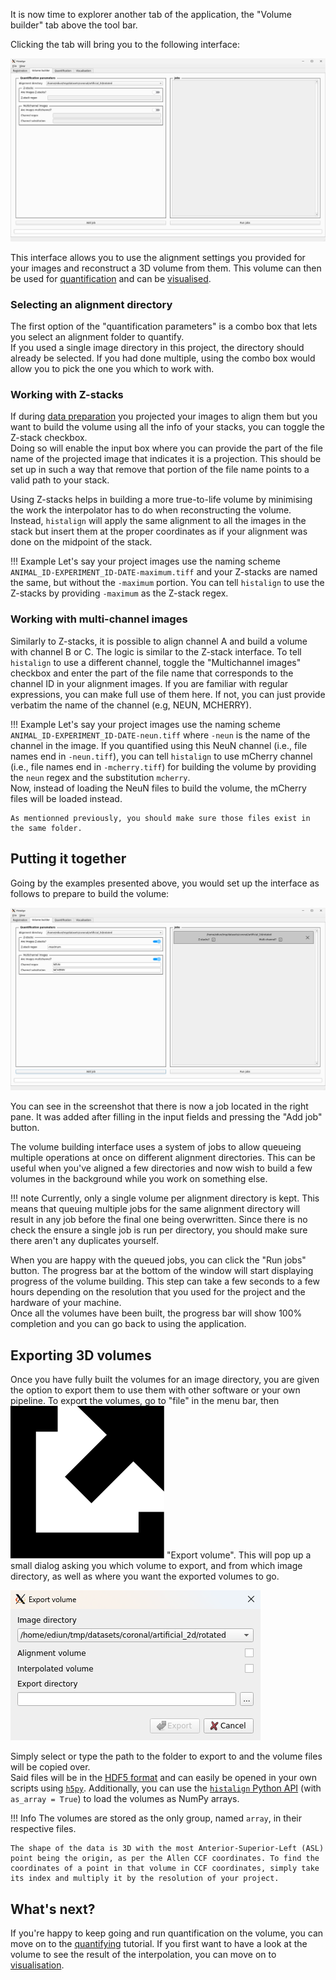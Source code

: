 It is now time to explorer another tab of the application, the "Volume builder" tab above the tool bar.  

Clicking the tab will bring you to the following interface:

![A new tab split into two sections. On the left, a frame titled "Quantification parameters" lists a few customisable options while the right is an empty frame titled "Jobs".](../resources/screenshots/volume_building_gui.png "The main volume building GUI.")

This interface allows you to use the alignment settings you provided for your images and reconstruct a 3D volume from them. This volume can then be used for [quantification](quantifying.md) and can be [visualised](visualisation.md).

### Selecting an alignment directory

The first option of the "quantification parameters" is a combo box that lets you select an alignment folder to quantify.  
If you used a single image directory in this project, the directory should already be selected. If you had done multiple, using the combo box would allow you to pick the one you which to work with.

### Working with Z-stacks

If during [data preparation](data-preparation.md) you projected your images to align them but you want to build the volume using all the info of your stacks, you can toggle the Z-stack checkbox.  
Doing so will enable the input box where you can provide the part of the file name of the projected image that indicates it is a projection. This should be set up in such a way that remove that portion of the file name points to a valid path to your stack.

Using Z-stacks helps in building a more true-to-life volume by minimising the work the interpolator has to do when reconstructing the volume. Instead, `histalign` will apply the same alignment to all the images in the stack but insert them at the proper coordinates as if your alignment was done on the midpoint of the stack.

!!! Example
    Let's say your project images use the naming scheme `ANIMAL_ID-EXPERIMENT_ID-DATE-maximum.tiff` and your Z-stacks are named the same, but without the `-maximum` portion. You can tell `histalign` to use the Z-stacks by providing `-maximum` as the Z-stack regex.

### Working with multi-channel images

Similarly to Z-stacks, it is possible to align channel A and build a volume with channel B or C. The logic is similar to the Z-stack interface. To tell `histalign` to use a different channel, toggle the "Multichannel images" checkbox and enter the part of the file name that corresponds to the channel ID in your alignment images. If you are familiar with regular expressions, you can make full use of them here. If not, you can just provide verbatim the name of the channel (e.g, NEUN, MCHERRY).

!!! Example
    Let's say your project images use the naming scheme `ANIMAL_ID-EXPERIMENT_ID-DATE-neun.tiff` where `-neun` is the name of the channel in the image. If you quantified using this NeuN channel (i.e., file names end in `-neun.tiff`), you can tell `histalign` to use mCherry channel (i.e., file names end in `-mcherry.tiff`) for building the volume by providing the `neun` regex and the substitution `mcherry`.  
    Now, instead of loading the NeuN files to build the volume, the mCherry files will be loaded instead.  

    As mentionned previously, you should make sure those files exist in the same folder.

## Putting it together

Going by the examples presented above, you would set up the interface as follows to prepare to build the volume:

![The previous volume building BUI with the different fields filled in and the right column now having a single job entry corresponding the filled in fields.](../resources/screenshots/volume_building_ready.png "After queueing a job.")

You can see in the screenshot that there is now a job located in the right pane. It was added after filling in the input fields and pressing the "Add job" button.  

The volume building interface uses a system of jobs to allow queueing multiple operations at once on different alignment directories. This can be useful when you've aligned a few directories and now wish to build a few volumes in the background while you work on something else.

!!! note
    Currently, only a single volume per alignment directory is kept. This means that queuing multiple jobs for the same alignment directory will result in any job before the final one being overwritten. Since there is no check the ensure a single job is run per directory, you should make sure there aren't any duplicates yourself.

When you are happy with the queued jobs, you can click the "Run jobs" button. The progress bar at the bottom of the window will start displaying progress of the volume building. This step can take a few seconds to a few hours depending on the resolution that you used for the project and the hardware of your machine.  
Once all the volumes have been built, the progress bar will show 100% completion and you can go back to using the application.

## Exporting 3D volumes

Once you have fully built the volumes for an image directory, you are given the option to export them to use them with other software or your own pipeline. To export the volumes, go to "file" in the menu bar, then ![An icon showing an arrow coming out of an empty square](../resources/icons/external-link-icon.svg) "Export volume". This will pop up a small dialog asking you which volume to export, and from which image directory, as well as where you want the exported volumes to go.

![A dialog, showing a combo box with image directories for which volumes have been built, and checkboxes for aligned and interpolated volumes. An export directory line edit is empty, and the export button is greyed-out.](../resources/screenshots/export_dialog.png "The export volume dialog.")

Simply select or type the path to the folder to export to and the volume files will be copied over.   
Said files will be in the [HDF5 format](https://www.hdfgroup.org/solutions/hdf5/) and can easily be opened in your own scripts using [`h5py`](https://docs.h5py.org/en/stable/index.html). Additionally, you can use the [`histalign` Python API](../../reference/API/histalign/io/index.html#histalign.io.load_volume) (with `as_array = True`) to load the volumes as NumPy arrays.

!!! Info
    The volumes are stored as the only group, named `array`, in their respective files.  
    
    The shape of the data is 3D with the most Anterior-Superior-Left (ASL) point being the origin, as per the Allen CCF coordinates. To find the coordinates of a point in that volume in CCF coordinates, simply take its index and multiply it by the resolution of your project.

## What's next?

If you're happy to keep going and run quantification on the volume, you can move on to the [quantifying](quantifying.md) tutorial.
If you first want to have a look at the volume to see the result of the interpolation, you can move on to [visualisation](visualisation.md).  
